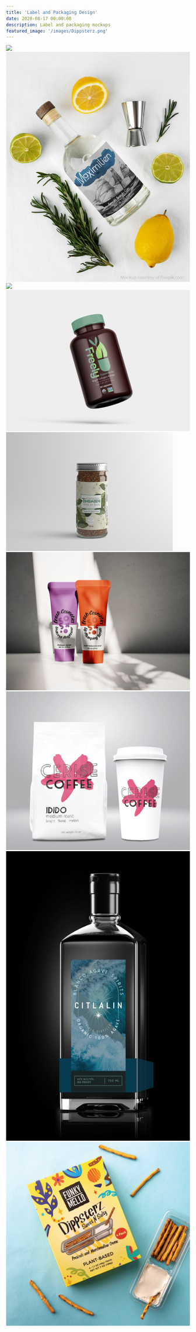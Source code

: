 ```yaml
---
title: 'Label and Packaging Design'
date: 2020-08-17 00:00:00
description: Label and packaging mockups
featured_image: '/images/Dippsterz.png'
---
```


<div class="gallery" data-columns="4">
	<img src="/images/heliodorus2.jpeg">
	<img src="/images/gin-bottle.JPG">
	<img src="/images/sine_serum.png">
	<img src="/images/freely-bottle.JPG">
     	<img src="/images/basil3.png">
	<img src="/images/brash-tubes.JPG">
	<img src="/images/cerise_package.JPG">
	<img src="/images/citlalin_mockup.jpg">
	<img src="/images/Dippsterz.png">
</div>
